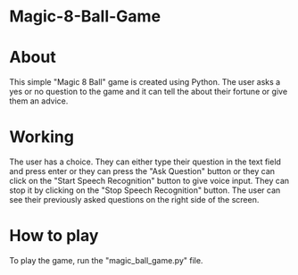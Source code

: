 # Magic-8-Ball-Game

# About
This simple "Magic 8 Ball" game is created using Python. The user asks a yes or no question to the game and it can tell the about their fortune or give them an advice.

# Working
The user has a choice. They can either type their question in the text field and press  enter or they can press the "Ask Question" button or they can click on the "Start Speech Recognition" button to give voice input. They can stop it by clicking on the "Stop Speech Recognition" button. The user can see their previously asked questions on the right side of the screen.

# How to play
To play the game, run the "magic_ball_game.py" file.
